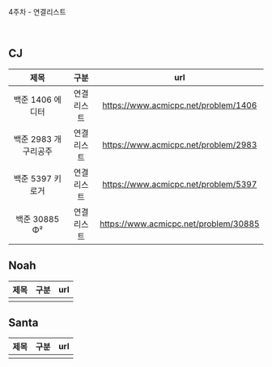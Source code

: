 4주차 - 연결리스트  

</br>

## CJ

|제목|구분|url|
|:------:|:---:|:---:|
|백준 1406 에디터|연결리스트|https://www.acmicpc.net/problem/1406|
|백준 2983 개구리공주|연결리스트|https://www.acmicpc.net/problem/2983|
|백준 5397 키로거|연결리스트|https://www.acmicpc.net/problem/5397|
|백준 30885 Φ²|연결리스트|https://www.acmicpc.net/problem/30885|


## Noah

| 제목 | 구분 | url |
|:------:|:---:|:---:|
||||


## Santa

|제목|구분|url|
|:------:|:---:|:---:|
||||
